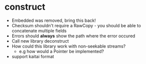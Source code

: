 # construct
- Embedded was removed, bring this back!
- Checksum shouldn't require a RawCopy - you should be able to concatenate multiple fields
- Errors should **always** show the path where the error occured
- Call new library deconstruct
- How could this library work with non-seekable streams?
  - e.g how would a Pointer be implemented?
- support kaitai format
